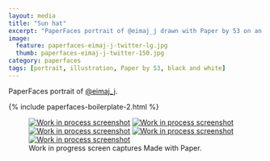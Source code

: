 ```yaml
---
layout: media
title: "Sun hat"
excerpt: "PaperFaces portrait of @eimaj_j drawn with Paper by 53 on an iPad."
image: 
  feature: paperfaces-eimaj-j-twitter-lg.jpg
  thumb: paperfaces-eimaj-j-twitter-150.jpg
category: paperfaces
tags: [portrait, illustration, Paper by 53, black and white]
---
```


PaperFaces portrait of [@eimaj_j](http://twitter.com/eimaj_j).

{% include paperfaces-boilerplate-2.html %}

<figure class="third">
	<a href="{{ site.url }}/images/paperfaces-eimaj-j-process-1-lg.jpg"><img src="{{ site.url }}/images/paperfaces-eimaj-j-process-1-600.jpg" alt="Work in process screenshot"></a>
	<a href="{{ site.url }}/images/paperfaces-eimaj-j-process-2-lg.jpg"><img src="{{ site.url }}/images/paperfaces-eimaj-j-process-2-600.jpg" alt="Work in process screenshot"></a>
	<a href="{{ site.url }}/images/paperfaces-eimaj-j-process-3-lg.jpg"><img src="{{ site.url }}/images/paperfaces-eimaj-j-process-3-600.jpg" alt="Work in process screenshot"></a>
	<a href="{{ site.url }}/images/paperfaces-eimaj-j-process-4-lg.jpg"><img src="{{ site.url }}/images/paperfaces-eimaj-j-process-4-600.jpg" alt="Work in process screenshot"></a>
	<a href="{{ site.url }}/images/paperfaces-eimaj-j-process-5-lg.jpg"><img src="{{ site.url }}/images/paperfaces-eimaj-j-process-5-600.jpg" alt="Work in process screenshot"></a>
	<figcaption>Work in progress screen captures Made with Paper.</figcaption>
</figure>